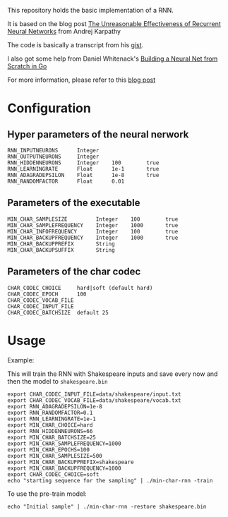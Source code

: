 This repository holds the basic implementation of a RNN.

It is based on the blog post [The Unreasonable Effectiveness of Recurrent Neural Networks](http://karpathy.github.io/2015/05/21/rnn-effectiveness/) from Andrej Karpathy

The code is basically a transcript from his [gist](https://gist.github.com/karpathy/d4dee566867f8291f086).

I also got some help from Daniel Whitenack's [Building a Neural Net from Scratch in Go](http://www.datadan.io/building-a-neural-net-from-scratch-in-go/)

For more information, please refer to this [blog post](https://blog.owulveryck.info/2017/10/29/about-recurrent-neural-network-shakespeare-and-go.html)


# Configuration

## Hyper parameters of the neural nerwork 

```shell
RNN_INPUTNEURONS      Integer
RNN_OUTPUTNEURONS     Integer
RNN_HIDDENNEURONS     Integer    100        true
RNN_LEARNINGRATE      Float      1e-1       true
RNN_ADAGRADEPSILON    Float      1e-8       true
RNN_RANDOMFACTOR      Float      0.01
```

## Parameters of the executable

```shell
MIN_CHAR_SAMPLESIZE         Integer    100        true
MIN_CHAR_SAMPLEFREQUENCY    Integer    1000       true
MIN_CHAR_INFOFREQUENCY      Integer    100        true
MIN_CHAR_BACKUPFREQUENCY    Integer    1000       true
MIN_CHAR_BACKUPPREFIX       String
MIN_CHAR_BACKUPSUFFIX       String
```

## Parameters of the char codec

```shell
CHAR_CODEC_CHOICE     hard|soft (default hard)
CHAR_CODEC_EPOCH      100
CHAR_CODEC_VOCAB_FILE
CHAR_CODEC_INPUT_FILE
CHAR_CODEC_BATCHSIZE  default 25
```

# Usage

Example:

This will train the RNN with Shakespeare inputs and save every now and then the model to `shakespeare.bin`

```shell
export CHAR_CODEC_INPUT_FILE=data/shakespeare/input.txt
export CHAR_CODEC_VOCAB_FILE=data/shakespeare/vocab.txt
export RNN_ADAGRADEPSILON=1e-8
export RNN_RANDOMFACTOR=0.1
export RNN_LEARNINGRATE=1e-1
export MIN_CHAR_CHOICE=hard
export RNN_HIDDENNEURONS=66
export MIN_CHAR_BATCHSIZE=25
export MIN_CHAR_SAMPLEFREQUENCY=1000
export MIN_CHAR_EPOCHS=100
export MIN_CHAR_SAMPLESIZE=500
export MIN_CHAR_BACKUPPREFIX=shakespeare
export MIN_CHAR_BACKUPFREQUENCY=1000
export CHAR_CODEC_CHOICE=soft
echo "starting sequence for the sampling" | ./min-char-rnn -train
```

To use the pre-train model:

```
echo "Initial sample" | ./min-char-rnn -restore shakespeare.bin
```
